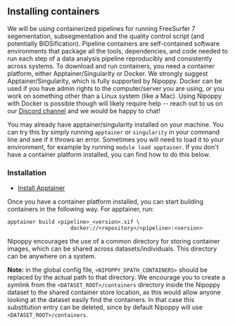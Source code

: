 ## Installing containers
We will be using containerized pipelines for running FreeSurfer 7 segementation, subsegmentation and the quality control script (and potentially BIDSification). Pipeline containers are self-contained software environments that package all the tools, dependencies, and code needed to run each step of a data analysis pipeline reproducibly and consistently across systems. To download and run containers, you need a container platform, either Apptainer/Singularity or Docker. We strongly suggest Apptainer/Singularity, which is fully supported by Nipoppy. Docker can be used if you have admin rights to the computer/server you are using, or you work on something other than a Linux system (like a Mac). Using Nipoppy with Docker is possible though will likely require help -- reach out to us on our [Discord channel](https://discord.gg/dQGYADCCMB) and we would be happy to chat!

You may already have apptainer/singularity installed on your machine. You can try this by simply running `apptainer` or `singularity` in your command line and see if it throws an error. Sometimes you will need to load it to your environment, for example by running `module load apptainer`. If you don't have a container platform installed, you can find how to do this below.

### Installation
- [Install Apptainer](https://github.com/apptainer/apptainer/blob/main/INSTALL.md)

Once you have a container platform installed, you can start building containers in the following way.
For apptainer, run:
```
apptainer build <pipeline>_<version>.sif \
                    docker://<repository>/<pipeline>:<version>
```

Nipoppy encourages the use of a common directory for storing container images, which can be shared across datasets/individuals. This directory can be anywhere on a system. 

**Note:** in the global config file, `<NIPOPPY_DPATH_CONTAINERS>` should be replaced by the actual path to that directory. We encourage you to create a symlink from the `<DATASET_ROOT>/containers` directory inside the Nipoppy dataset to the shared container store location, as this would allow anyone looking at the dataset easily find the containers. In that case this substitution entry can be deleted, since by default Nipoppy will use `<DATASET_ROOT>/containers`.
